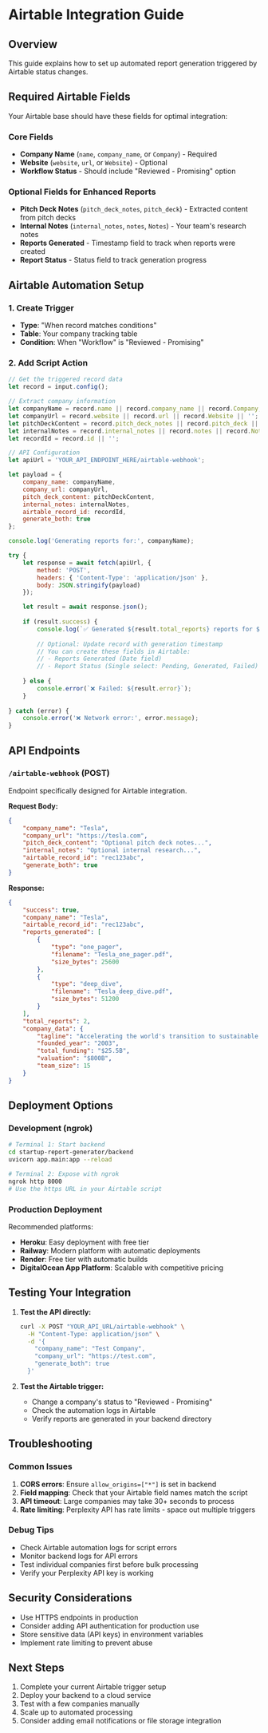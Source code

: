 # Airtable Integration Guide

## Overview
This guide explains how to set up automated report generation triggered by Airtable status changes.

## Required Airtable Fields

Your Airtable base should have these fields for optimal integration:

### Core Fields
- **Company Name** (`name`, `company_name`, or `Company`) - Required
- **Website** (`website`, `url`, or `Website`) - Optional
- **Workflow Status** - Should include "Reviewed - Promising" option

### Optional Fields for Enhanced Reports
- **Pitch Deck Notes** (`pitch_deck_notes`, `pitch_deck`) - Extracted content from pitch decks
- **Internal Notes** (`internal_notes`, `notes`, `Notes`) - Your team's research notes
- **Reports Generated** - Timestamp field to track when reports were created
- **Report Status** - Status field to track generation progress

## Airtable Automation Setup

### 1. Create Trigger
- **Type**: "When record matches conditions"
- **Table**: Your company tracking table
- **Condition**: When "Workflow" is "Reviewed - Promising"

### 2. Add Script Action
```javascript
// Get the triggered record data
let record = input.config();

// Extract company information
let companyName = record.name || record.company_name || record.Company;
let companyUrl = record.website || record.url || record.Website || '';
let pitchDeckContent = record.pitch_deck_notes || record.pitch_deck || '';
let internalNotes = record.internal_notes || record.notes || record.Notes || '';
let recordId = record.id || '';

// API Configuration
let apiUrl = 'YOUR_API_ENDPOINT_HERE/airtable-webhook';

let payload = {
    company_name: companyName,
    company_url: companyUrl,
    pitch_deck_content: pitchDeckContent,
    internal_notes: internalNotes,
    airtable_record_id: recordId,
    generate_both: true
};

console.log('Generating reports for:', companyName);

try {
    let response = await fetch(apiUrl, {
        method: 'POST',
        headers: { 'Content-Type': 'application/json' },
        body: JSON.stringify(payload)
    });

    let result = await response.json();
    
    if (result.success) {
        console.log(`✅ Generated ${result.total_reports} reports for ${result.company_name}`);
        
        // Optional: Update record with generation timestamp
        // You can create these fields in Airtable:
        // - Reports Generated (Date field)
        // - Report Status (Single select: Pending, Generated, Failed)
        
    } else {
        console.error(`❌ Failed: ${result.error}`);
    }
    
} catch (error) {
    console.error('❌ Network error:', error.message);
}
```

## API Endpoints

### `/airtable-webhook` (POST)
Endpoint specifically designed for Airtable integration.

**Request Body:**
```json
{
    "company_name": "Tesla",
    "company_url": "https://tesla.com",
    "pitch_deck_content": "Optional pitch deck notes...",
    "internal_notes": "Optional internal research...",
    "airtable_record_id": "rec123abc",
    "generate_both": true
}
```

**Response:**
```json
{
    "success": true,
    "company_name": "Tesla",
    "airtable_record_id": "rec123abc",
    "reports_generated": [
        {
            "type": "one_pager",
            "filename": "Tesla_one_pager.pdf",
            "size_bytes": 25600
        },
        {
            "type": "deep_dive",
            "filename": "Tesla_deep_dive.pdf",
            "size_bytes": 51200
        }
    ],
    "total_reports": 2,
    "company_data": {
        "tagline": "Accelerating the world's transition to sustainable energy",
        "founded_year": "2003",
        "total_funding": "$25.5B",
        "valuation": "$800B",
        "team_size": 15
    }
}
```

## Deployment Options

### Development (ngrok)
```bash
# Terminal 1: Start backend
cd startup-report-generator/backend
uvicorn app.main:app --reload

# Terminal 2: Expose with ngrok
ngrok http 8000
# Use the https URL in your Airtable script
```

### Production Deployment
Recommended platforms:
- **Heroku**: Easy deployment with free tier
- **Railway**: Modern platform with automatic deployments
- **Render**: Free tier with automatic builds
- **DigitalOcean App Platform**: Scalable with competitive pricing

## Testing Your Integration

1. **Test the API directly:**
   ```bash
   curl -X POST "YOUR_API_URL/airtable-webhook" \
     -H "Content-Type: application/json" \
     -d '{
       "company_name": "Test Company",
       "company_url": "https://test.com",
       "generate_both": true
     }'
   ```

2. **Test the Airtable trigger:**
   - Change a company's status to "Reviewed - Promising"
   - Check the automation logs in Airtable
   - Verify reports are generated in your backend directory

## Troubleshooting

### Common Issues
1. **CORS errors**: Ensure `allow_origins=["*"]` is set in backend
2. **Field mapping**: Check that your Airtable field names match the script
3. **API timeout**: Large companies may take 30+ seconds to process
4. **Rate limiting**: Perplexity API has rate limits - space out multiple triggers

### Debug Tips
- Check Airtable automation logs for script errors
- Monitor backend logs for API errors
- Test individual companies first before bulk processing
- Verify your Perplexity API key is working

## Security Considerations

- Use HTTPS endpoints in production
- Consider adding API authentication for production use
- Store sensitive data (API keys) in environment variables
- Implement rate limiting to prevent abuse

## Next Steps

1. Complete your current Airtable trigger setup
2. Deploy your backend to a cloud service
3. Test with a few companies manually
4. Scale up to automated processing
5. Consider adding email notifications or file storage integration 